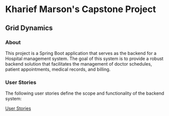 # Kharief Marson's Capstone Project

## Grid Dynamics

### About
This project is a Spring Boot application that serves as the backend for a Hospital management system. The goal of this system is to provide a robust backend solution that facilitates the management of doctor schedules, patient appointments, medical records, and billing.

### User Stories
The following user stories define the scope and functionality of the backend system:

[User Stories](https://gitlab.griddynamics.net/internship/kharief/capstone/-/blob/393d06ab2e6dc86ee55c32a96ac5dce4e48d88b0/User%20Stores.pdf)
